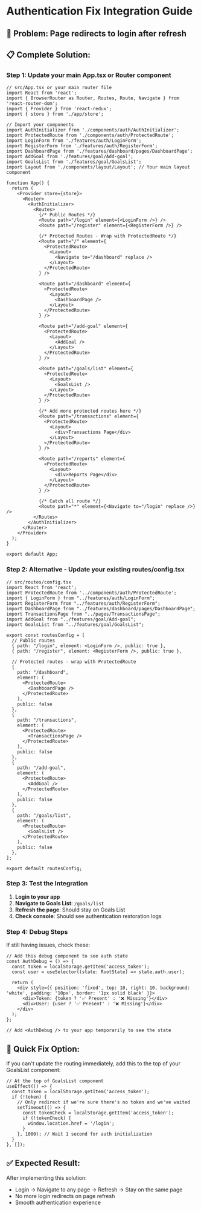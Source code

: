 # Authentication Fix Integration Guide

## 🚨 Problem: Page redirects to login after refresh

## 📋 Complete Solution:

### Step 1: Update your main App.tsx or Router component

```tsx
// src/App.tsx or your main router file
import React from 'react';
import { BrowserRouter as Router, Routes, Route, Navigate } from 'react-router-dom';
import { Provider } from 'react-redux';
import { store } from './app/store';

// Import your components
import AuthInitializer from './components/auth/AuthInitializer';
import ProtectedRoute from './components/auth/ProtectedRoute';
import LoginForm from './features/auth/LoginForm';
import RegisterForm from './features/auth/RegisterForm';
import DashboardPage from './features/dashboard/pages/DashboardPage';
import AddGoal from './features/goal/Add-goal';
import GoalsList from './features/goal/GoalsList';
import Layout from './components/layout/Layout'; // Your main layout component

function App() {
  return (
    <Provider store={store}>
      <Router>
        <AuthInitializer>
          <Routes>
            {/* Public Routes */}
            <Route path="/login" element={<LoginForm />} />
            <Route path="/register" element={<RegisterForm />} />
            
            {/* Protected Routes - Wrap with ProtectedRoute */}
            <Route path="/" element={
              <ProtectedRoute>
                <Layout>
                  <Navigate to="/dashboard" replace />
                </Layout>
              </ProtectedRoute>
            } />
            
            <Route path="/dashboard" element={
              <ProtectedRoute>
                <Layout>
                  <DashboardPage />
                </Layout>
              </ProtectedRoute>
            } />
            
            <Route path="/add-goal" element={
              <ProtectedRoute>
                <Layout>
                  <AddGoal />
                </Layout>
              </ProtectedRoute>
            } />
            
            <Route path="/goals/list" element={
              <ProtectedRoute>
                <Layout>
                  <GoalsList />
                </Layout>
              </ProtectedRoute>
            } />
            
            {/* Add more protected routes here */}
            <Route path="/transactions" element={
              <ProtectedRoute>
                <Layout>
                  <div>Transactions Page</div>
                </Layout>
              </ProtectedRoute>
            } />
            
            <Route path="/reports" element={
              <ProtectedRoute>
                <Layout>
                  <div>Reports Page</div>
                </Layout>
              </ProtectedRoute>
            } />
            
            {/* Catch all route */}
            <Route path="*" element={<Navigate to="/login" replace />} />
          </Routes>
        </AuthInitializer>
      </Router>
    </Provider>
  );
}

export default App;
```

### Step 2: Alternative - Update your existing routes/config.tsx

```tsx
// src/routes/config.tsx
import React from 'react';
import ProtectedRoute from '../components/auth/ProtectedRoute';
import { LoginForm } from "../features/auth/LoginForm";
import RegisterForm from "../features/auth/RegisterForm";
import DashboardPage from "../features/dashboard/pages/DashboardPage";
import TransactionsPage from "../pages/TransactionsPage";
import AddGoal from "../features/goal/Add-goal";
import GoalsList from "../features/goal/GoalsList";

export const routesConfig = [
  // Public routes
  { path: "/login", element: <LoginForm />, public: true },
  { path: "/register", element: <RegisterForm />, public: true },
  
  // Protected routes - wrap with ProtectedRoute
  { 
    path: "/dashboard", 
    element: (
      <ProtectedRoute>
        <DashboardPage />
      </ProtectedRoute>
    ), 
    public: false 
  },
  { 
    path: "/transactions", 
    element: (
      <ProtectedRoute>
        <TransactionsPage />
      </ProtectedRoute>
    ), 
    public: false 
  },
  { 
    path: "/add-goal", 
    element: (
      <ProtectedRoute>
        <AddGoal />
      </ProtectedRoute>
    ), 
    public: false 
  },
  { 
    path: "/goals/list", 
    element: (
      <ProtectedRoute>
        <GoalsList />
      </ProtectedRoute>
    ), 
    public: false 
  },
];

export default routesConfig;
```

### Step 3: Test the Integration

1. **Login to your app**
2. **Navigate to Goals List**: `/goals/list`
3. **Refresh the page**: Should stay on Goals List
4. **Check console**: Should see authentication restoration logs

### Step 4: Debug Steps

If still having issues, check these:

```tsx
// Add this debug component to see auth state
const AuthDebug = () => {
  const token = localStorage.getItem('access_token');
  const user = useSelector((state: RootState) => state.auth.user);
  
  return (
    <div style={{ position: 'fixed', top: 10, right: 10, background: 'white', padding: '10px', border: '1px solid black' }}>
      <div>Token: {token ? '✅ Present' : '❌ Missing'}</div>
      <div>User: {user ? '✅ Present' : '❌ Missing'}</div>
    </div>
  );
};

// Add <AuthDebug /> to your app temporarily to see the state
```

## 🔧 Quick Fix Option:

If you can't update the routing immediately, add this to the top of your GoalsList component:

```tsx
// At the top of GoalsList component
useEffect(() => {
  const token = localStorage.getItem('access_token');
  if (!token) {
    // Only redirect if we're sure there's no token and we've waited
    setTimeout(() => {
      const tokenCheck = localStorage.getItem('access_token');
      if (!tokenCheck) {
        window.location.href = '/login';
      }
    }, 1000); // Wait 1 second for auth initialization
  }
}, []);
```

## ✅ Expected Result:

After implementing this solution:
- Login → Navigate to any page → Refresh → Stay on the same page
- No more login redirects on page refresh
- Smooth authentication experience